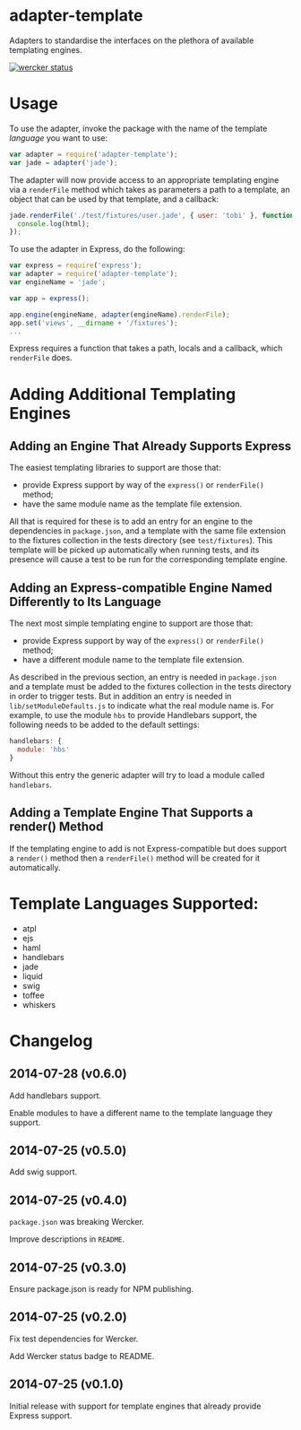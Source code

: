 adapter-template
================

Adapters to standardise the interfaces on the plethora of available templating engines.

[![wercker status](https://app.wercker.com/status/b56d4ba83550c79c90a82f510dc523df/m/master "wercker status")](https://app.wercker.com/project/bykey/b56d4ba83550c79c90a82f510dc523df)

# Usage

To use the adapter, invoke the package with the name of the template *language* you want to use:

```javascript
var adapter = require('adapter-template');
var jade = adapter('jade');
```

The adapter will now provide access to an appropriate templating engine via a `renderFile` method which takes as parameters a path to a template, an object that can be used by that template, and a callback:

```javascript
jade.renderFile('./test/fixtures/user.jade', { user: 'tobi' }, function (err, html){
  console.log(html);
});
```

To use the adapter in Express, do the following:

```javascript
var express = require('express');
var adapter = require('adapter-template');
var engineName = 'jade';

var app = express();

app.engine(engineName, adapter(engineName).renderFile);
app.set('views', __dirname + '/fixtures');
...
```

Express requires a function that takes a path, locals and a callback, which `renderFile` does.

# Adding Additional Templating Engines

## Adding an Engine That Already Supports Express

The easiest templating libraries to support are those that:

* provide Express support by way of the `express()` or `renderFile()` method;
* have the same module name as the template file extension.

All that is required for these is to add an entry for an engine to the dependencies in `package.json`, and a template with the same file extension to the fixtures collection in the tests directory (see `test/fixtures`). This template will be picked up automatically when running tests, and its presence will cause a test to be run for the corresponding template engine.

## Adding an Express-compatible Engine Named Differently to Its Language

The next most simple templating engine to support are those that:

* provide Express support by way of the `express()` or `renderFile()` method;
* have a different module name to the template file extension.

As described in the previous section, an entry is needed in `package.json` and a template must be added to the fixtures collection in the tests directory in order to trigger tests. But in addition an entry is needed in `lib/setModuleDefaults.js` to indicate what the real module name is. For example, to use the module `hbs` to provide Handlebars support, the following needs to be added to the default settings:

```javascript
handlebars: {
  module: 'hbs'
}
```

Without this entry the generic adapter will try to load a module called `handlebars`.

## Adding a Template Engine That Supports a render() Method

If the templating engine to add is not Express-compatible but does support a `render()` method then a `renderFile()` method will be created for it automatically.

# Template Languages Supported:

* atpl
* ejs
* haml
* handlebars
* jade
* liquid
* swig
* toffee
* whiskers

# Changelog

## 2014-07-28 (v0.6.0)
Add handlebars support.

Enable modules to have a different name to the template language they support.

## 2014-07-25 (v0.5.0)
Add swig support.

## 2014-07-25 (v0.4.0)
`package.json` was breaking Wercker.

Improve descriptions in `README`.

## 2014-07-25 (v0.3.0)
Ensure package.json is ready for NPM publishing.

## 2014-07-25 (v0.2.0)
Fix test dependencies for Wercker.

Add Wercker status badge to README.

## 2014-07-25 (v0.1.0)
Initial release with support for template engines that already provide Express support.

